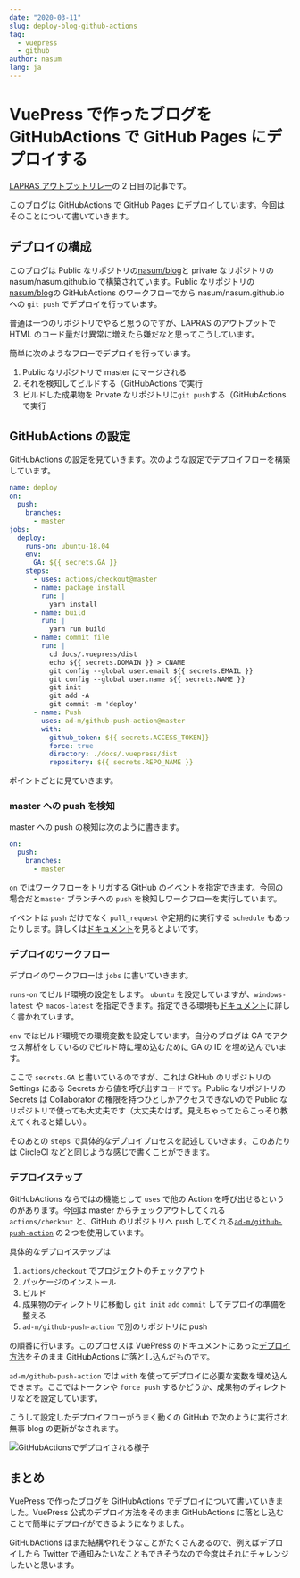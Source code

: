 ```yaml
---
date: "2020-03-11"
slug: deploy-blog-github-actions
tag:
  - vuepress
  - github
author: nasum
lang: ja
---
```


# VuePress で作ったブログを GitHubActions で GitHub Pages にデプロイする

[LAPRAS アウトプットリレー](https://daily.lapras.blog/)の 2 日目の記事です。

このブログは GitHubActions で GitHub Pages にデプロイしています。今回はそのことについて書いていきます。

## デプロイの構成

このブログは Public なリポジトリの[nasum/blog](https://github.com/nasum/blog)と private なリポジトリの nasum/nasum.github.io で構築されています。Public なリポジトリの[nasum/blog](https://github.com/nasum/blog)の GitHubActions のワークフローでから nasum/nasum.github.io への `git push` でデプロイを行っています。

普通は一つのリポジトリでやると思うのですが、LAPRAS のアウトプットで HTML のコード量だけ異常に増えたら嫌だなと思ってこうしています。

簡単に次のようなフローでデプロイを行っています。

1. Public なリポジトリで master にマージされる
2. それを検知してビルドする（GitHubActions で実行
3. ビルドした成果物を Private なリポジトリに`git push`する（GitHubActions で実行

## GitHubActions の設定

GitHubActions の設定を見ていきます。次のような設定でデプロイフローを構築しています。

```yaml
name: deploy
on:
  push:
    branches:
      - master
jobs:
  deploy:
    runs-on: ubuntu-18.04
    env:
      GA: ${{ secrets.GA }}
    steps:
      - uses: actions/checkout@master
      - name: package install
        run: |
          yarn install
      - name: build
        run: |
          yarn run build
      - name: commit file
        run: |
          cd docs/.vuepress/dist
          echo ${{ secrets.DOMAIN }} > CNAME
          git config --global user.email ${{ secrets.EMAIL }}
          git config --global user.name ${{ secrets.NAME }}
          git init
          git add -A
          git commit -m 'deploy'
      - name: Push
        uses: ad-m/github-push-action@master
        with:
          github_token: ${{ secrets.ACCESS_TOKEN}}
          force: true
          directory: ./docs/.vuepress/dist
          repository: ${{ secrets.REPO_NAME }}
```

ポイントごとに見ていきます。

### master への push を検知

master への push の検知は次のように書きます。

```yaml
on:
  push:
    branches:
      - master
```

`on` ではワークフローをトリガする GitHub のイベントを指定できます。今回の場合だと`master` ブランチへの `push` を検知しワークフローを実行しています。

イベントは `push` だけでなく `pull_request` や定期的に実行する `schedule` もあったりします。詳しくは[ドキュメント](https://help.github.com/ja/actions/reference/workflow-syntax-for-github-actions)を見るとよいです。

### デプロイのワークフロー

デプロイのワークフローは `jobs` に書いていきます。

`runs-on` でビルド環境の設定をします。 `ubuntu` を設定していますが、`windows-latest` や `macos-latest` を指定できます。指定できる環境も[ドキュメント](https://help.github.com/ja/actions/reference/virtual-environments-for-github-hosted-runners)に詳しく書かれています。

`env` ではビルド環境での環境変数を設定しています。自分のブログは GA でアクセス解析をしているのでビルド時に埋め込むために GA の ID を埋め込んでいます。

ここで `secrets.GA` と書いているのですが、これは GitHub のリポジトリの Settings にある Secrets から値を呼び出すコードです。Public なリポジトリの Secrets は Collaborator の権限を持つひとしかアクセスできないので Public なリポジトリで使っても大丈夫です（大丈夫なはず。見えちゃってたらこっそり教えてくれると嬉しい）。

そのあとの `steps` で具体的なデプロイプロセスを記述していきます。このあたりは CircleCI などと同じような感じで書くことができます。

### デプロイステップ

GitHubActions ならではの機能として `uses` で他の Action を呼び出せるというのがあります。今回は master からチェックアウトしてくれる `actions/checkout` と、GitHub のリポジトリへ push してくれる[`ad-m/github-push-action`](https://github.com/ad-m/github-push-action) の２つを使用しています。

具体的なデプロイステップは

1. `actions/checkout` でプロジェクトのチェックアウト
2. パッケージのインストール
3. ビルド
4. 成果物のディレクトリに移動し `git init` `add` `commit` してデプロイの準備を整える
5. `ad-m/github-push-action` で別のリポジトリに push

の順番に行います。このプロセスは VuePress のドキュメントにあった[デプロイ方法](https://vuepress.vuejs.org/guide/deploy.html#github-pages)をそのまま GitHubActions に落とし込んだものです。

`ad-m/github-push-action` では `with` を使ってデプロイに必要な変数を埋め込んできます。ここではトークンや `force push` するかどうか、成果物のディレクトリなどを設定しています。

こうして設定したデプロイフローがうまく動くの GitHub で次のように実行され無事 blog の更新がなされます。

![GitHubActionsでデプロイされる様子](https://i.imgur.com/2iHzs4I.png)

## まとめ

VuePress で作ったブログを GitHubActions でデプロイについて書いていきました。VuePress 公式のデプロイ方法をそのまま GitHubActions に落とし込むことで簡単にデプロイができるようになりました。

GitHubActions はまだ結構やれそうなことがたくさんあるので、例えばデプロイしたら Twitter で通知みたいなこともできそうなので今度はそれにチャレンジしたいと思います。
